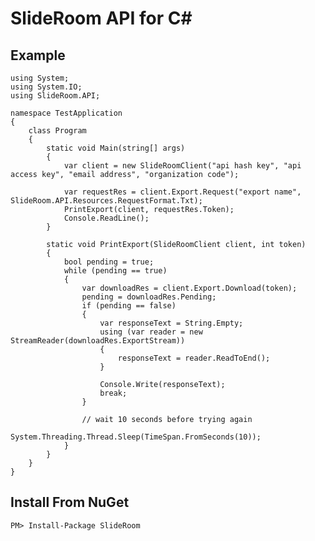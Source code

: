 # SlideRoom API for C\# 

## Example

    using System;
    using System.IO;
    using SlideRoom.API;

    namespace TestApplication
    {
        class Program
        {
            static void Main(string[] args)
            {
                var client = new SlideRoomClient("api hash key", "api access key", "email address", "organization code");

                var requestRes = client.Export.Request("export name", SlideRoom.API.Resources.RequestFormat.Txt);
                PrintExport(client, requestRes.Token);
                Console.ReadLine();
            }

            static void PrintExport(SlideRoomClient client, int token)
            {
                bool pending = true;
                while (pending == true)
                {
                    var downloadRes = client.Export.Download(token);
                    pending = downloadRes.Pending;
                    if (pending == false)
                    {
                        var responseText = String.Empty;
                        using (var reader = new StreamReader(downloadRes.ExportStream))
                        {
                            responseText = reader.ReadToEnd();
                        }

                        Console.Write(responseText);
                        break;
                    }

                    // wait 10 seconds before trying again
                    System.Threading.Thread.Sleep(TimeSpan.FromSeconds(10));
                }
            }
        }
    }

## Install From NuGet

    PM> Install-Package SlideRoom

